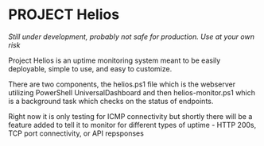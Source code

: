 # PROJECT Helios
*Still under development, probably not safe for production. Use at your own risk*

Project Helios is an uptime monitoring system meant to be easily deployable, simple to use, and easy to customize.

There are two components, the helios.ps1 file which is the webserver utilizing PowerShell UniversalDashboard and then helios-monitor.ps1 which is a background task which checks on the status of endpoints.

Right now it is only testing for ICMP connectivity but shortly there will be a feature added to tell it to monitor for different types of uptime - HTTP 200s, TCP port connectivity, or API repsponses

